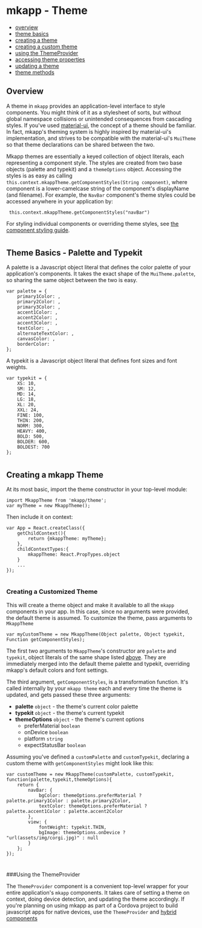 # mkapp - Theme

- [overview](#overview)
- [theme basics](#theme-basics)
- [creating a theme](#create-theme)
- [creating a custom theme](#custom-theme)
- [using the ThemeProvider](#theme-provider)
- [accessing theme properties](#accessing-theme)
- [updating a theme](#update-theme)
- [theme methods](#theme-methods)

<a name="overview"></a>
## Overview

A theme in `mkapp` provides an application-level interface to style components. You might think of it as a stylesheet of sorts, but without global namespace collisions or unintended consequences from cascading styles. If you've used [material-ui](http://material-ui.com), the concept of a theme should be familiar. In fact, mkapp's theming system is highly inspired by material-ui's implementation, and strives to be compatible with the material-ui's `MuiTheme` so that theme declarations can be shared between the two.

Mkapp themes are essentially a keyed collection of object literals, each representing a component style. The styles are created from two base objects (palette and typekit) and a `themeOptions` object. Accessing the styles is as easy as calling `this.context.mkappTheme.getComponentStyles(String component)`, where component is a lower-camelcase string of the component's displayName (and filename). For example, the `NavBar` component's theme styles could be accessed anywhere in your application by:

	 this.context.mkappTheme.getComponentStyles("navBar")

For styling individual components or overriding theme styles, see [the component styling guide](https://github.com/epferrari/mkapp/blob/master/docs/component-styling.md).

#

<a name="theme-basics"></a>
## Theme Basics - Palette and Typekit

A palette is a Javascript object literal that defines the color palette of your application's components. It takes the exact shape of the `MuiTheme.palette`, so sharing the same object between the two is easy.

	var palette = {
		primary1Color: ,
		primary2Color: ,
		primary3Color: ,
		accent1Color: ,
		accent2Color: ,
		accent3Color: ,
		textColor: ,
		alternateTextColor: ,
		canvasColor: ,
		borderColor:
	};

A typekit is a Javascript object literal that defines font sizes and font weights.

	var typekit = {
		XS: 10,
		SM: 12,
		MD: 14,
		LG: 18,
		XL: 20,
		XXL: 24,
		FINE: 100,
		THIN: 200,
		NORM: 300,
		HEAVY: 400,
		BOLD: 500,
		BOLDER: 600,
		BOLDEST: 700
	};

#

<a name="create-theme"></a>
## Creating a mkapp Theme

At its most basic, import the theme constructor in your top-level module:

	import MkappTheme from 'mkapp/theme';
	var myTheme = new MkappTheme();

Then include it on context:

	var App = React.createClass({
		getChildContext(){
			return {mkappTheme: myTheme};
		},
		childContextTypes:{
			mkappTheme: React.PropTypes.object
		}
		...
	});

#

<a name="custom-theme"></a>
### Creating a Customized Theme
This will create a theme object and make it available to all the `mkapp` components in your app. In this case, since no arguments were provided, the default theme is assumed. To customize the theme, pass arguments to `MkappTheme`

	var myCustomTheme = new MkappTheme(Object palette, Object typekit, Function getComponentStyles);

The first two arguments to `MkappTheme`'s constructor are `palette` and `typekit`, object literals of the same shape listed [above](#theme-basics). They are immediately merged into the default theme palette and typekit, overriding mkapp's default colors and font settings.

The third argument, `getComponentStyles`, is a transformation function. It's called internally by your `mkapp theme` each and every time the theme is updated, and gets passed these three arguments:

- **palette** `object` - the theme's current color palette
- **typekit** `object` - the theme's current typekit
- **themeOptions** `object` - the theme's current options
	- preferMaterial `boolean`
	- onDevice `boolean`
	- platform `string`
	- expectStatusBar `boolean`

Assuming you've defined a `customPalette` and `customTypekit`, declaring a custom theme with `getComponentStyles` might look like this:

	var customTheme = new MkappTheme(customPalette, customTypekit, function(palette,typekit,themeOptions){
		return {
			navBar: {
				bgColor: themeOptions.preferMaterial ? palette.primary1Color : palette.primary2Color,
				textColor: themeOptions.preferMaterial ? palette.accent1Color : palette.accent2Color
			},
			view: {
				fontWeight: typekit.THIN,
				bgImage: themeOptions.onDevice ? "url(assets/img/corgi.jpg)" : null
			}
		};				
	});

#

<a name="theme-provider"></a>
###Using the ThemeProvider

The `ThemeProvider` component is a convenient top-level wrapper for your entire application's `mkapp` components. It takes care of setting a theme on context, doing device detection, and updating the theme accordingly. If you're planning on using mkapp as part of a Cordova project to build javascript apps for native devices, use the `ThemeProvider` and [hybrid components](#)
